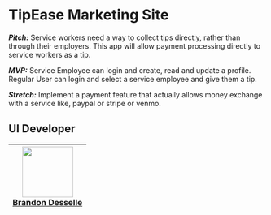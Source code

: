 # TipEase Marketing Site

***Pitch:*** Service workers need a way to collect tips directly, rather than through their employers. This app will allow payment processing directly to service workers as a tip.

***MVP:*** Service Employee can login and create, read and update a profile. Regular User can login and select a service employee and give them a tip.

***Stretch:*** Implement a payment feature that actually allows money exchange with a service like, paypal or stripe or venmo.

## UI Developer

| [<img src="https://avatars0.githubusercontent.com/u/42873186?s=460&v=4" align="center" width=100><br><b>Brandon Desselle</b> ](https://github.com/BDesselle) |
|-----|

<!-- 1. What is your app.
2. What problem is it trying to solve or motivation for creating the app.
3. How would someone install the app.
4. How would someone run the app
5. General Contributors (not really needed)
6. How can someone report a bug or commit a pull request.
7. What is the link for the live deployment of your app?
8. Where can someone find the templates for pull requests and bug reports. -->